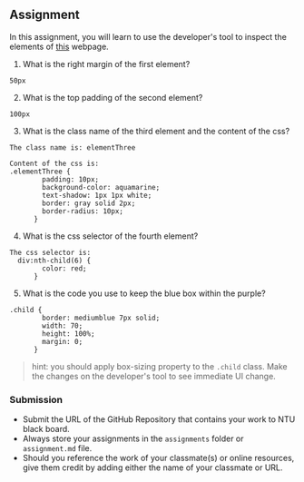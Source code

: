 ## Assignment

In this assignment, you will learn to use the developer's tool to inspect the elements of [this](https://nznznh.csb.app/) webpage.

1. What is the right margin of the first element? 
```
50px
```

2. What is the top padding of the second element?
```
100px
```

3. What is the class name of the third element and the content of the css?
```
The class name is: elementThree

Content of the css is:
.elementThree {
        padding: 10px;
        background-color: aquamarine;
        text-shadow: 1px 1px white;
        border: gray solid 2px;
        border-radius: 10px;
      }
```

4. What is the css selector of the fourth element?
```
The css selector is:
  div:nth-child(6) {
        color: red;
      }
```

5. What is the code you use to keep the blue box within the purple?
```
.child {
        border: mediumblue 7px solid;
        width: 70;
        height: 100%;
        margin: 0;
      }
```

> hint: you should apply box-sizing property to the `.child` class. Make the changes on the developer's tool to see immediate UI change.



### Submission 

- Submit the URL of the GitHub Repository that contains your work to NTU black board.
- Always store your assignments in the `assignments` folder or `assignment.md` file.
- Should you reference the work of your classmate(s) or online resources, give them credit by adding either the name of your classmate or URL. 